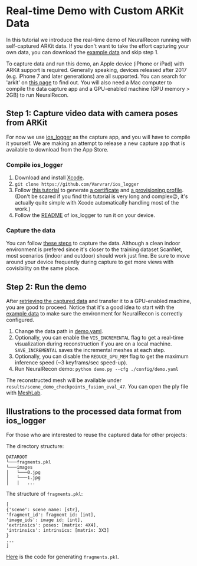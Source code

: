
# Real-time Demo with Custom ARKit Data
In this tutorial we introduce the real-time demo of NeuralRecon running with self-captured ARKit data. If you don't want to take the effort capturing your own data, you can download the [example data](https://drive.google.com/file/d/1i7yDY-oautHgwrDPUrB7BuZytiIYhxfY/view?usp=sharing) and skip step 1.

To capture data and run this demo, an Apple device (iPhone or iPad) with ARKit support is required. 
Generally speaking, devices released after 2017 (e.g. iPhone 7 and later generations) are all supported. 
You can search for 'arkit' on [this page](https://developer.apple.com/library/archive/documentation/DeviceInformation/Reference/iOSDeviceCompatibility/DeviceCompatibilityMatrix/DeviceCompatibilityMatrix.html) to find out.
You will also need a Mac computer to compile the data capture app and a GPU-enabled machine (GPU memory > 2GB) to run NeuralRecon.

## Step 1: Capture video data with camera poses from ARKit
For now we use [ios_logger](https://github.com/Varvrar/ios_logger) as the capture app, and you will have to compile it yourself.
We are making an attempt to release a new capture app that is available to download from the App Store. 


### Compile ios_logger

1. Download and install [Xcode](https://apps.apple.com/us/app/xcode/id497799835?mt=12).
2. `git clone https://github.com/Varvrar/ios_logger`
3. Follow [this tutorial](https://ioscodesigning.com/generating-code-signing-files) to generate [a certificate](https://ioscodesigning.com/generating-code-signing-files/#generate-a-code-signing-certificate-using-xcode) and [a provisioning profile](https://ioscodesigning.com/generating-code-signing-files/#generate-a-provisioning-profile-with-xcode). (Don't be scared if you find this tutorial is very long and complex😉, it's actually quite simple with Xcode automatically handling most of the work.)
4. Follow the [README](https://github.com/Varvrar/ios_logger#build-and-run) of ios_logger to run it on your device.

### Capture the data
You can follow [these steps](https://github.com/Varvrar/ios_logger#collect-datasets) to capture the data. 
Although a clean indoor environment is prefered since it's closer to the training dataset ScanNet, most scenarios (indoor and outdoor) should work just fine.
Be sure to move around your device frequently during capture to get more views with covisibility on the same place.

## Step 2: Run the demo
After [retrieving the captured data](https://github.com/Varvrar/ios_logger#get-saved-datasets) and transfer it to a GPU-enabled machine, you are good to proceed. Notice that it's a good idea to start with the [example data](https://drive.google.com/file/d/1i7yDY-oautHgwrDPUrB7BuZytiIYhxfY/view?usp=sharing) to make sure the environment for NeuralRecon is correctly configured.

1. Change the data path in [demo.yaml](config/demo.yaml).
2. Optionally, you can enable the `VIS_INCREMENTAL` flag to get a real-time visualization during reconstruction if you are on a local machine. `SAVE_INCREMENTAL` saves the incremental meshes at each step.
3. Optionally, you can disable the `REDUCE_GPU_MEM` flag to get the maximum inference speed (~3 keyframs/sec speed-up).
4. Run NeuralRecon demo: 
`
python demo.py --cfg ./config/demo.yaml
`

The reconstructed mesh will be available under `results/scene_demo_checkpoints_fusion_eval_47`. 
You can open the ply file with [MeshLab](https://www.meshlab.net/).

## Illustrations to the processed data format from ios_logger
For those who are interested to reuse the captured data for other projects:

The directory structure:
```
DATAROOT
└───fragments.pkl
└───images
│   └───0.jpg
│   └───1.jpg
│   |   ...
```
The structure of `fragments.pkl`:
```
[
{'scene': scene_name: [str],
'fragment_id': fragment id: [int],
'image_ids': image id: [int],
'extrinsics': poses: [matrix: 4X4],
'intrinsics': intrinsics: [matrix: 3X3]
}
...
]
```

[Here](tools/process_arkit_data.py) is the code for generating `fragments.pkl`.
